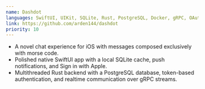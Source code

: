 ```yaml
---
name: Dashdot
languages: SwiftUI, UIKit, SQLite, Rust, PostgreSQL, Docker, gRPC, OAuth 2.0, JWTs
link: https://github.com/arden144/dashdot
priority: 10
---
```


- A novel chat experience for iOS with messages composed exclusively with morse code.
- Polished native SwiftUI app with a local SQLite cache, push notifications, and Sign in with Apple.
- Multithreaded Rust backend with a PostgreSQL database, token-based authentication, and realtime communication over gRPC streams.
